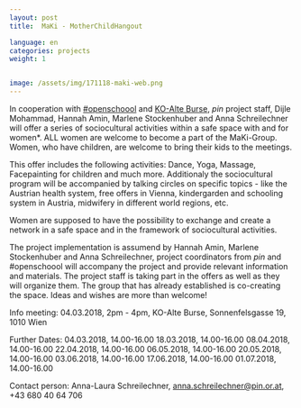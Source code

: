 ```yaml
---
layout: post
title:  MaKi - MotherChildHangout

language: en
categories: projects
weight: 1


image: /assets/img/171118-maki-web.png
---
```


In cooperation with [#openschoool](http://www.openschoool.org) and [KO-Alte Burse](http://www.ko-alteburse.at), *pin* project staff, Dijle Mohammad, Hannah Amin, Marlene Stockenhuber and Anna Schreilechner will offer a series of sociocultural activities within a safe space with and for women*. ALL women are welcome to become a part of the MaKi-Group. Women, who have children, are welcome to bring their kids to the meetings. 

This offer includes the following activities: Dance, Yoga, Massage, Facepainting for children and much more. Additionaly the sociocultural program will be accompanied by talking circles on specific topics - like the Austrian health system, free offers in Vienna, kindergarden and schooling system in Austria, midwifery in different world regions, etc.

Women are supposed to have the possibility to exchange and create a network in a safe space and in the framework of sociocultural activities.

The project implementation is assumend by Hannah Amin, Marlene Stockenhuber and Anna Schreilechner, project coordinators from *pin* and #openschoool will accompany the project and provide relevant information and materials. The project staff is taking part in the offers as well as they will organize them. The group that has already established is co-creating the space. Ideas and wishes are more than welcome!

Info meeting: 04.03.2018, 2pm - 4pm, KO-Alte Burse, Sonnenfelsgasse 19, 1010 Wien

Further Dates: 
04.03.2018, 14.00-16.00 
18.03.2018, 14.00-16.00 
08.04.2018, 14.00-16.00 
22.04.2018, 14.00-16.00 
06.05.2018, 14.00-16.00 
20.05.2018, 14.00-16.00 
03.06.2018, 14.00-16.00 
17.06.2018, 14.00-16.00 
01.07.2018, 14.00-16.00

Contact person: Anna-Laura Schreilechner, anna.schreilechner@pin.or.at, +43 680 40 64 706
